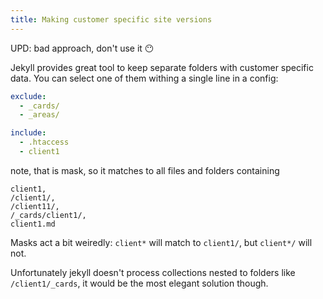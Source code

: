 ```yaml
---
title: Making customer specific site versions
---
```


UPD: bad approach, don't use it 😶

Jekyll provides great tool to keep separate folders with customer specific data. You can select one of them withing a single line in a config:

```yml
exclude:
  - _cards/
  - _areas/

include:
  - .htaccess
  - client1 
```

note, that is mask, so it matches to all files and folders containing

```
client1,
/client1/,
/client11/,
/_cards/client1/,
client1.md
```

Masks act a bit weiredly: `client*` will match to `client1/`, but `client*/` will not.


Unfortunately jekyll doesn't process collections nested to folders like `/client1/_cards`, it would be the most elegant solution though.
